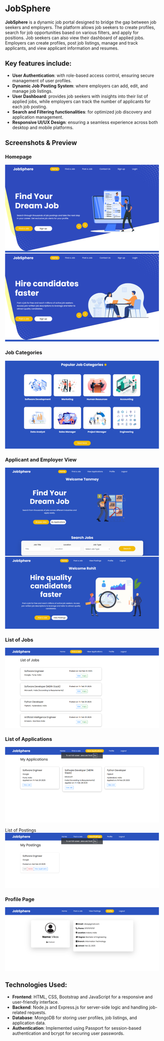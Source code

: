 # JobSphere

**JobSphere** is a dynamic job portal designed to bridge the gap between job seekers and employers. The platform allows job seekers to create profiles, search for job opportunities based on various filters, and apply for positions. Job seekers can also view their dashboard of applied jobs. Employers can create profiles, post job listings, manage and track applicants, and view applicant information and resumes.

## Key features include:
- **User Authentication**: with role-based access control, ensuring secure management of user profiles.
- **Dynamic Job Posting System**: where employers can add, edit, and manage job listings.
- **User Dashboard**: provides job seekers with insights into their list of applied jobs, while employers can track the number of applicants for each job posting.
- **Search and Filtering functionalities**: for optimized job discovery and application management.
- **Responsive UI/UX Design**: ensuring a seamless experience across both desktop and mobile platforms.

## Screenshots & Preview  

### Homepage  
![Homepage](https://github.com/TanmayJain24/JobSphere/blob/main/public/images/Home1.png)
![Homepage1](https://github.com/TanmayJain24/JobSphere/blob/main/public/images/Home2.png)

### Job Categories
![Categories](https://github.com/TanmayJain24/JobSphere/blob/main/public/images/Categories.png)

### Applicant and Employer View
![Applicant](https://github.com/TanmayJain24/JobSphere/blob/main/public/images/ApplicantView.png)
![Employer](https://github.com/TanmayJain24/JobSphere/blob/main/public/images/EmployeeView.png)

### List of Jobs
![JobList](https://github.com/TanmayJain24/JobSphere/blob/main/public/images/JobList.png)

### List of Applications
![Applications](https://github.com/TanmayJain24/JobSphere/blob/main/public/images/MyApplications.png)

List of Postings
![Postings](https://github.com/TanmayJain24/JobSphere/blob/main/public/images/MyPostings.png)

### Profile Page
![Profile Page](https://github.com/TanmayJain24/JobSphere/blob/main/public/images/Profile.png)


## Technologies Used:
- **Frontend**: HTML, CSS, Bootstrap and JavaScript for a responsive and user-friendly interface.
- **Backend**: Node.js and Express.js for server-side logic and handling job-related requests.
- **Database**: MongoDB for storing user profiles, job listings, and application data.
- **Authentication**: Implemented using Passport for session-based authentication and bcrypt for securing user passwords.
